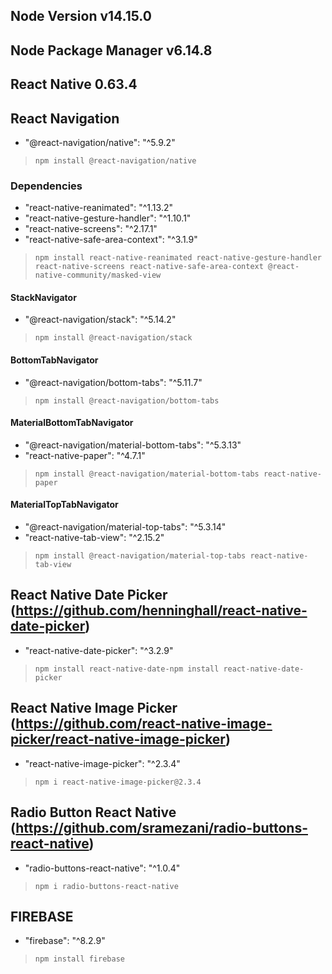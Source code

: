 ## Node Version v14.15.0 
## Node Package Manager v6.14.8
## React Native 0.63.4

## React Navigation
- "@react-navigation/native": "^5.9.2"
> `npm install @react-navigation/native`
### Dependencies
- "react-native-reanimated": "^1.13.2"
- "react-native-gesture-handler": "^1.10.1"
- "react-native-screens": "^2.17.1"
- "react-native-safe-area-context": "^3.1.9"
> `npm install react-native-reanimated react-native-gesture-handler react-native-screens react-native-safe-area-context @react-native-community/masked-view`
#### StackNavigator
- "@react-navigation/stack": "^5.14.2"
> `npm install @react-navigation/stack`
#### BottomTabNavigator
- "@react-navigation/bottom-tabs": "^5.11.7"
> `npm install @react-navigation/bottom-tabs`
#### MaterialBottomTabNavigator
- "@react-navigation/material-bottom-tabs": "^5.3.13"
- "react-native-paper": "^4.7.1"
> `npm install @react-navigation/material-bottom-tabs react-native-paper`
#### MaterialTopTabNavigator
- "@react-navigation/material-top-tabs": "^5.3.14"
- "react-native-tab-view": "^2.15.2"
> `npm install @react-navigation/material-top-tabs react-native-tab-view`

## React Native Date Picker (https://github.com/henninghall/react-native-date-picker)
- "react-native-date-picker": "^3.2.9"
> `npm install react-native-date-npm install react-native-date-picker`

## React Native Image Picker (https://github.com/react-native-image-picker/react-native-image-picker)
- "react-native-image-picker": "^2.3.4"
> `npm i react-native-image-picker@2.3.4`

## Radio Button React Native (https://github.com/sramezani/radio-buttons-react-native)
- "radio-buttons-react-native": "^1.0.4"
> `npm i radio-buttons-react-native`

## FIREBASE
- "firebase": "^8.2.9"
> `npm install firebase`